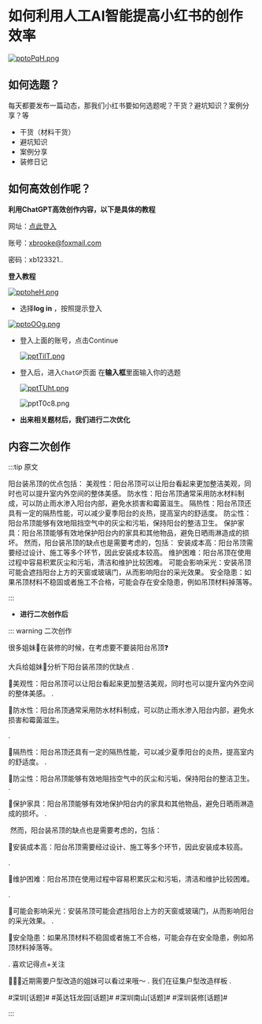 # 如何利用人工AI智能提高小红书的创作效率



[<img src="https://s1.ax1x.com/2023/03/20/pptoPqH.png" alt="pptoPqH.png" />](https://imgse.com/i/pptoPqH)



## 如何选题？



每天都要发布一篇动态，那我们小红书要如何选题呢？干货？避坑知识？案例分享？等

- 干货（材料干货）
- 避坑知识
- 案例分享
- 装修日记





## 如何高效创作呢？

**利用ChatGPT高效创作内容，以下是具体的教程**

网址：[点此登入](https://chat.openai.com/auth/login)

账号：xbrooke@foxmail.com

密码：xb123321..



**登入教程**

[<img src="https://s1.ax1x.com/2023/03/20/pptoheH.png" alt="pptoheH.png" />](https://imgse.com/i/pptoheH)



- 选择**log in** ，按照提示登入





[<img src="https://s1.ax1x.com/2023/03/20/pptoOOg.png" alt="pptoOOg.png" />](https://imgse.com/i/pptoOOg)

- 登入上面的账号，点击Continue

  

  [<img src="https://s1.ax1x.com/2023/03/20/pptTilT.png" alt="pptTilT.png" />](https://imgse.com/i/pptTilT)

- 登入后，进入`ChatGP`页面  在**输入框**里面输入你的选题

  [<img src="https://s1.ax1x.com/2023/03/20/pptTUht.png" alt="pptTUht.png" />](https://imgse.com/i/pptTUht)

  <img src="https://s1.ax1x.com/2023/03/20/pptT0c8.png" alt="pptT0c8.png" />

- **出来相关题材后，我们进行二次优化**

[](https://imgse.com/i/pptT0c8)



##  内容二次创作

:::tip  原文

阳台装吊顶的优点包括：
美观性：阳台吊顶可以让阳台看起来更加整洁美观，同时也可以提升室内外空间的整体美感。
防水性：阳台吊顶通常采用防水材料制成，可以防止雨水渗入阳台内部，避免水损害和霉菌滋生。
隔热性：阳台吊顶还具有一定的隔热性能，可以减少夏季阳台的炎热，提高室内的舒适度。
防尘性：阳台吊顶能够有效地阻挡空气中的灰尘和污垢，保持阳台的整洁卫生。
保护家具：阳台吊顶能够有效地保护阳台内的家具和其他物品，避免日晒雨淋造成的损坏。
然而，阳台装吊顶的缺点也是需要考虑的，包括：
安装成本高：阳台吊顶需要经过设计、施工等多个环节，因此安装成本较高。
维护困难：阳台吊顶在使用过程中容易积累灰尘和污垢，清洁和维护比较困难。
可能会影响采光：安装吊顶可能会遮挡阳台上方的天窗或玻璃门，从而影响阳台的采光效果。
安全隐患：如果吊顶材料不稳固或者施工不合格，可能会存在安全隐患，例如吊顶材料掉落等。

:::

- **进行二次创作后**



::: warning 二次创作

很多姐妹👭在装修的时候，在考虑要不要装阳台吊顶❓

大兵给姐妹👭分析下阳台装吊顶的优缺点
.

🔹美观性：阳台吊顶可以让阳台看起来更加整洁美观，同时也可以提升室内外空间的整体美感。
.

🔹防水性：阳台吊顶通常采用防水材料制成，可以防止雨水渗入阳台内部，避免水损害和霉菌滋生。

.

🔹隔热性：阳台吊顶还具有一定的隔热性能，可以减少夏季阳台的炎热，提高室内的舒适度。
.

🔹防尘性：阳台吊顶能够有效地阻挡空气中的灰尘和污垢，保持阳台的整洁卫生。
.

🔹保护家具：阳台吊顶能够有效地保护阳台内的家具和其他物品，避免日晒雨淋造成的损坏。
.

️️️
然而，阳台装吊顶的缺点也是需要考虑的，包括：

🔸安装成本高：阳台吊顶需要经过设计、施工等多个环节，因此安装成本较高。

.

🔸维护困难：阳台吊顶在使用过程中容易积累灰尘和污垢，清洁和维护比较困难。

.

🔸可能会影响采光：安装吊顶可能会遮挡阳台上方的天窗或玻璃门，从而影响阳台的采光效果。
.

🔸安全隐患：如果吊顶材料不稳固或者施工不合格，可能会存在安全隐患，例如吊顶材料掉落等。

.
喜欢记得点️+关注

🙋🏻‍♀️近期需要户型改造的姐妹可以看过来哦～
.
我们在征集户型改造样板️️
.

#深圳[话题]# #英达钰龙园[话题]# #深圳南山[话题]# #深圳装修[话题]# 

:::
